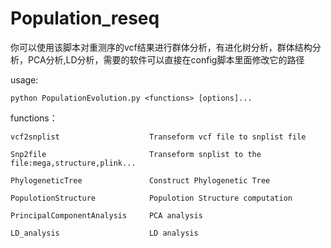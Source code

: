 # Population_reseq
你可以使用该脚本对重测序的vcf结果进行群体分析，有进化树分析，群体结构分析，PCA分析,LD分析，需要的软件可以直接在config脚本里面修改它的路径

usage:  

    python PopulationEvolution.py <functions> [options]...  
    
    
functions：  

    vcf2snplist                    Transeform vcf file to snplist file  
    
    Snp2file                       Transeform snplist to the file:mega,structure,plink...  
    
    PhylogeneticTree               Construct Phylogenetic Tree  
    
    PopulotionStructure            Populotion Structure computation  
    
    PrincipalComponentAnalysis     PCA analysis  
    
    LD_analysis                    LD analysis  
    
